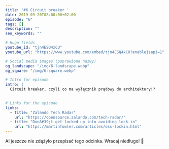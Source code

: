 ```yaml
---
title: '#6 Circuit breaker '
date: 2019-09-20T08:00:00+02:00
episode: "6"
tags: []
description: ""
seo_keywords: ""

# Hugo fields
youtube_id: "tjn4ESQ4xCU"
youtube_url: "https://www.youtube.com/embed/tjn4ESQ4xCU?enablejsapi=1"

# Social media images (poprawione nazwy)
og_landscape: "/img/6-landscape.webp"
og_square: "/img/6-square.webp"

# Intro for episode
intro: |
  Circuit breaker, czyli co ma wyłącznik prądowy do architektury!?
  

# Links for the episode
links:
  - title: "Zalando Tech Radar"
    url: "https://opensource.zalando.com/tech-radar/"
  - title: "Don&#39;t get locked up into avoiding lock-in"
    url: "https://martinfowler.com/articles/oss-lockin.html"
---
```


AI jeszcze nie zdążyło przepisać tego odcinka. Wracaj niedługo! 🤖